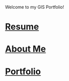 Welcome to my GIS Portfolio!
# [Resume](CV.md)
# [About Me](about-me.md)
# [Portfolio](portfoliotoc.md)

